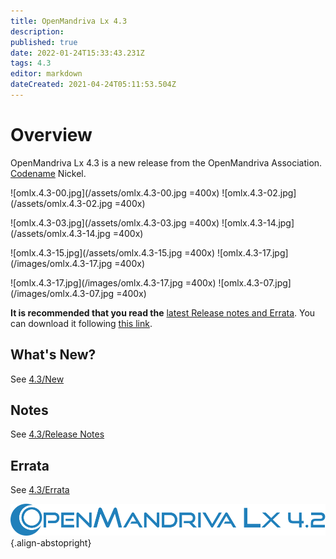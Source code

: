 ```yaml
---
title: OpenMandriva Lx 4.3
description: 
published: true
date: 2022-01-24T15:33:43.231Z
tags: 4.3
editor: markdown
dateCreated: 2021-04-24T05:11:53.504Z
---
```



# Overview
OpenMandriva Lx 4.3 is a new release from the OpenMandriva Association. [Codename](/en/policies/codename) Nickel.

![omlx.4.3-00.jpg](/assets/omlx.4.3-00.jpg =400x) ![omlx.4.3-02.jpg](/assets/omlx.4.3-02.jpg =400x) 

![omlx.4.3-03.jpg](/assets/omlx.4.3-03.jpg =400x) ![omlx.4.3-14.jpg](/assets/omlx.4.3-14.jpg =400x) 

![omlx.4.3-15.jpg](/assets/omlx.4.3-15.jpg =400x) ![omlx.4.3-17.jpg](/images/omlx.4.3-17.jpg =400x) 

![omlx.4.3-17.jpg](/images/omlx.4.3-17.jpg =400x) ![omlx.4.3-07.jpg](/images/omlx.4.3-07.jpg =400x)

**It is recommended that you read the** [latest Release notes and Errata](https://wiki.openmandriva.org/distribution/releases/current).
You can download it following [this link](https://sourceforge.net/projects/openmandriva/files/release/4.3/).

## What's New?
See [4.3/New](/distribution/releases/omlx43/new)

## Notes
See [4.3/Release Notes](/distribution/releases/omlx43/notes)

## Errata
See [4.3/Errata](/distribution/releases/omlx43/errata)

![header-tr-omlx42.svg](/assets/header-tr-omlx42.svg){.align-abstopright}